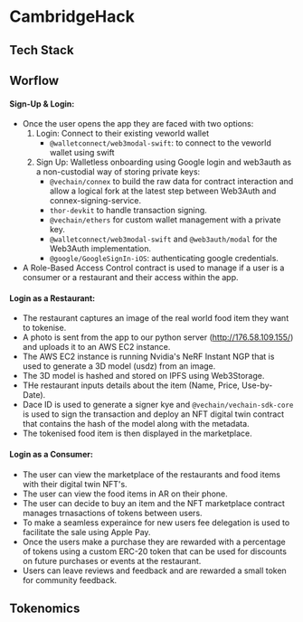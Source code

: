 # CambridgeHack


## Tech Stack

## Worflow
#### Sign-Up & Login:
-  Once the user opens the app they are faced with two options:
    1. Login: Connect to their existing veworld wallet
          - `@walletconnect/web3modal-swift`: to connect to the veworld wallet using swift
    2. Sign Up: Walletless onboarding using Google login and web3auth as a non-custodial way of storing private keys:
          - `@vechain/connex` to build the raw data for contract interaction and allow a logical fork at the latest step between Web3Auth and connex-signing-service.
          - `thor-devkit` to handle transaction signing.
          - `@vechain/ethers` for custom wallet management with a private key.
          - `@walletconnect/web3modal-swift` and `@web3auth/modal` for the Web3Auth implementation.
          - `@google/GoogleSignIn-iOS`: authenticating google credentials.
 - A Role-Based Access Control contract is used to manage if a user is a consumer or a restaurant and their access within the app.


#### Login as a Restaurant:
- The restaurant captures an image of the real world food item they want to tokenise.
- A photo is sent from the app to our python server (http://176.58.109.155/) and uploads it to an AWS EC2 instance.
- The AWS EC2 instance is running Nvidia's NeRF Instant NGP that is used to generate a 3D model (usdz) from an image.
- The 3D model is hashed and stored on IPFS using Web3Storage.
- THe restaurant inputs details about the item (Name, Price, Use-by-Date).
- Dace ID is used to generate a signer kye and `@vechain/vechain-sdk-core` is used to sign the transaction and deploy an NFT digital twin contract that contains the hash of the model along with the metadata.
- The tokenised food item is then displayed in the marketplace.

#### Login as a Consumer:
- The user can view the marketplace of the restaurants and food items with their digital twin NFT's.
- The user can view the food items in AR on their phone.
- The user can decide to buy an item and the NFT marketplace contract manages trnasactions of tokens between users.
- To make a seamless experaince for new users fee delegation is used to facilitate the sale using Apple Pay.
- Once the users make a purchase they are rewarded with a percentage of tokens using a custom ERC-20 token that can be used for discounts on future purchases or events at the restaurant.
- Users can leave reviews and feedback and are rewarded a small token for community feedback.


## Tokenomics
